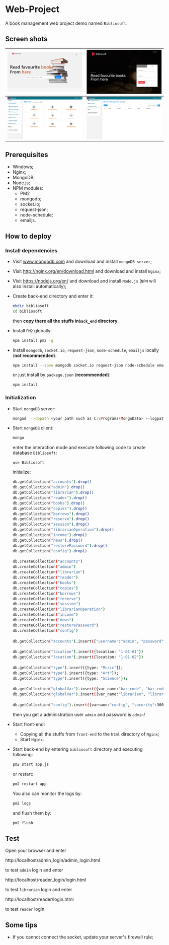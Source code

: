 # Web-Project

A book management web project demo named `Bibliosoft`.

## Screen shots

|  ![](doc/reader_index.png)   | ![](doc/reader_login.png) |
| :--------------------------: | :-----------------------: |
| ![](doc/librarian_index.png) | ![](doc/admin_index.png)  |

## Prerequisites

- Windows;
- Nginx;
- MongoDB;
- Node.js;
- NPM modules:
  - PM2
  - mongodb;
  - socket.io;
  - request-json;
  - node-schedule;
  - emailjs.

## How to deploy

### Install dependencies

- Visit www.mongodb.com and download and install `mongoDB server`;

- Visit  http://nginx.org/en/download.html and download and install `Nginx`;

- Visit  https://nodejs.org/en/  and download and install `Node.js` (`NPM` will also install automatically);

- Create back-end directory and enter it:

  ```bash
  mkdir bibliosoft
  cd bibliosoft
  ```

  then **copy there all the stuffs in`back_end` directory**.

- Install `PM2` globally:

  ```bash
  npm install pm2 -g
  ```

- Install `mongodb`, `socket.io`, `request-json`, `node-schedule`, `emailjs` locally (**not recommended**):

  ```bash
  npm install --save mongodb socket.io request-json node-schedule emailjs
  ```

  or just install by `package.json` (**recommended**):

  ```bash
  npm install
  ```

### Initialization

- Start `mongoDB` server:

  ```bash
  mongod  --dbpath <your path such as C:\Programs\MongoData> --logpath <your log path such as C:\Programs\MongoData\app.log>
  ```

- Start `mongoDB` client:

  ```bash
  mongo
  ```

  enter the interaction mode and execute following code to create database `Bibliosoft`:

  ```
  use Bibliosoft
  ```

  initialize:

  ```bash
  db.getCollection("accounts").drop()
  db.getCollection("admin").drop()
  db.getCollection("librarian").drop()
  db.getCollection("reader").drop()
  db.getCollection("books").drop()
  db.getCollection("copies").drop()
  db.getCollection("borrows").drop()
  db.getCollection("reserve").drop()
  db.getCollection("session").drop()
  db.getCollection("librarianOperation").drop()
  db.getCollection("income").drop()
  db.getCollection("news").drop()
  db.getCollection("restorePassword").drop()
  db.getCollection("config").drop()
  
  db.createCollection("accounts")
  db.createCollection("admin")
  db.createCollection("librarian")
  db.createCollection("reader")
  db.createCollection("books")
  db.createCollection("copies")
  db.createCollection("borrows")
  db.createCollection("reserve")
  db.createCollection("session")
  db.createCollection("librarianOperation")
  db.createCollection("income")
  db.createCollection("news")
  db.createCollection("restorePassword")
  db.createCollection("config")
  
  db.getCollection("accounts").insert({"username":"admin", "password": "admin", "type": "admin"})
  
  db.getCollection("location").insert({location: "1-01-01"})
  db.getCollection("location").insert({location: "1-01-02"})
  
  db.getCollection("type").insert({type: "Music"});
  db.getCollection("type").insert({type: "Art"});
  db.getCollection("type").insert({type: "Science"});
  
  db.getCollection("globalVar").insert({var_name:"bar_code", "bar_code": 7563287654293});
  db.getCollection("globalVar").insert({var_name:"librarian", "librarian":  1000020});
  
  db.getCollection("config").insert({varname:"config", "security":300, "limit": 30, "exceed": 1, "maxnum": 3, "reserve": 2});
  ```

  then you get a administration user `admin` and password is `admin`!

- Start front-end:

  - Copying all the stuffs from `front-end` to the `html` directory of  `Nginx`;
  - Start `Nginx`.

- Start back-end by entering `bibliosoft` directory and executing following:

  ```bash
  pm2 start app.js
  ```

  or restart:

  ```bash
  pm2 restart app
  ```

  You also can monitor the logs by:

  ```bash
  pm2 logs
  ```

  and flush them by:

  ```bash
  pm2 flush
  ```

## Test

Open your browser and enter 

http://localhost/admin_login/admin_login.html 

to test `admin` login and enter

 http://localhost/reader_login/login.html 

to test `librarian` login and enter

 http://localhost/reader/login.html 

to test `reader` login.

## Some tips

- If you cannot connect the socket, update your server's firewall rule;
